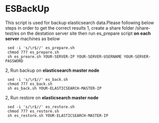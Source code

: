 # ESBackUp
This script is used for backup elasticsearch data.Please following below steps in order to get the correct results
1, create a share folder /share-test/es on the destation server site
then run es_prepare script **on each server** machines as below
```shell
 sed -i 's/\r$//' es_prepare.sh
 chmod 777 es_prepare.sh
 sh es_preare.sh YOUR-SERVER-IP YOUR-SERVER-USERNAME YOUR-SERVER-PASSWORD

```

2, Run backup on **elasticsearch master node**

```shell
 sed -i 's/\r$//' es_back.sh
 chmod 777 es_back.sh
 sh es_back.sh YOUR-ELASTICSEARCH-MASTER-IP

```

2, Run restore on **elasticsearch master node**

```shell
 sed -i 's/\r$//' es_restore.sh
 chmod 777 es_restore.sh
 sh es_restore.sh YOUR-ELASTICSEARCH-MASTER-IP

```
